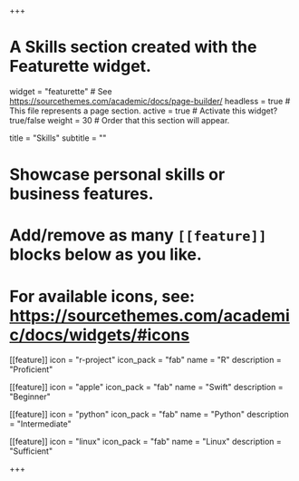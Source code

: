 +++
# A Skills section created with the Featurette widget.
widget = "featurette"  # See https://sourcethemes.com/academic/docs/page-builder/
headless = true  # This file represents a page section.
active = true  # Activate this widget? true/false
weight = 30  # Order that this section will appear.

title = "Skills"
subtitle = ""

# Showcase personal skills or business features.
# 
# Add/remove as many `[[feature]]` blocks below as you like.
# 
# For available icons, see: https://sourcethemes.com/academic/docs/widgets/#icons

[[feature]]
  icon = "r-project"
  icon_pack = "fab"
  name = "R"
  description = "Proficient"
  
[[feature]]
  icon = "apple"
  icon_pack = "fab"
  name = "Swift"
  description = "Beginner"  
  
[[feature]]
  icon = "python"
  icon_pack = "fab"
  name = "Python"
  description = "Intermediate"
  
[[feature]]
  icon = "linux"
  icon_pack = "fab"
  name = "Linux"
  description = "Sufficient"

+++
